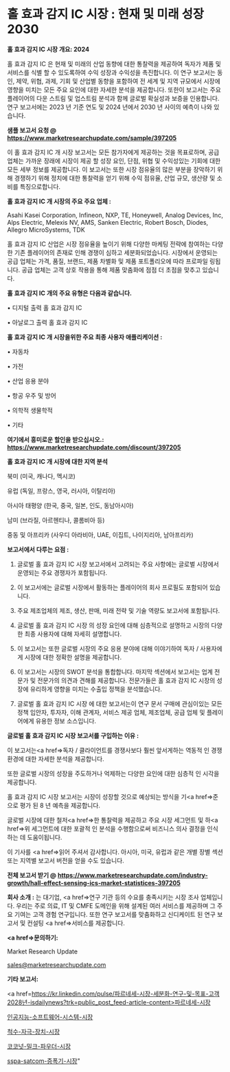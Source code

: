 # 홀 효과 감지 IC 시장 : 현재 및 미래 성장 2030

<strong>홀 효과 감지 IC 시장 개요: 2024</strong>

홀 효과 감지 IC 은 현재 및 미래의 산업 동향에 대한 통찰력을 제공하여 독자가 제품 및 서비스를 식별 할 수 있도록하여 수익 성장과 수익성을 촉진합니다. 이 연구 보고서는 동인, 제약, 위협, 과제, 기회 및 산업별 동향을 포함하여 전 세계 및 지역 규모에서 시장에 영향을 미치는 모든 주요 요인에 대한 자세한 분석을 제공합니다. 또한이 보고서는 주요 플레이어의 다운 스트림 및 업스트림 분석과 함께 글로벌 확실성과 보증을 인용합니다. 연구 보고서에는 2023 년 기준 연도 및 2024 년에서 2030 년 사이의 예측이 나와 있습니다.



<strong>샘플 보고서 요청 @ <a href=https://www.marketresearchupdate.com/sample/397205>https://www.marketresearchupdate.com/sample/397205</a></strong>

이 홀 효과 감지 IC 개 시장 보고서는 모든 참가자에게 제공하는 것을 목표로하며, 공급 업체는 가까운 장래에 시장이 제공 할 성장 요인, 단점, 위협 및 수익성있는 기회에 대한 모든 세부 정보를 제공합니다. 이 보고서는 또한 시장 점유율의 많은 부분을 장악하기 위해 경쟁하기 위해 정치에 대한 통찰력을 얻기 위해 수익 점유율, 산업 규모, 생산량 및 소비를 특징으로합니다.



<strong>홀 효과 감지 IC 개 시장의 주요 주요 업체 :</strong>

Asahi Kasei Corporation, Infineon, NXP, TE, Honeywell, Analog Devices, Inc, Alps Electric, Melexis NV, AMS, Sanken Electric, Robert Bosch, Diodes, Allegro MicroSystems, TDK

홀 효과 감지 IC 산업은 시장 점유율을 높이기 위해 다양한 마케팅 전략에 참여하는 다양한 기존 플레이어의 존재로 인해 경쟁이 심하고 세분화되었습니다. 시장에서 운영되는 공급 업체는 가격, 품질, 브랜드, 제품 차별화 및 제품 포트폴리오에 따라 프로파일 링됩니다. 공급 업체는 고객 상호 작용을 통해 제품 맞춤화에 점점 더 초점을 맞추고 있습니다.



<strong>홀 효과 감지 IC 개의 주요 유형은 다음과 같습니다.</strong>

• 디지털 출력 홀 효과 감지 IC

• 아날로그 출력 홀 효과 감지 IC



<strong>홀 효과 감지 IC 개 시장을위한 주요 최종 사용자 애플리케이션 :</strong>

• 자동차

• 가전

• 산업 응용 분야

• 항공 우주 및 방어

• 의학적 생물학적

• 기타



<strong>여기에서 흥미로운 할인을 받으십시오.: <a href=https://www.marketresearchupdate.com/discount/397205>https://www.marketresearchupdate.com/discount/397205</a></strong>



<strong>홀 효과 감지 IC 개 시장에 대한 지역 분석</strong>

북미 (미국, 캐나다, 멕시코)

유럽 (독일, 프랑스, 영국, 러시아, 이탈리아)

아시아 태평양 (한국, 중국, 일본, 인도, 동남아시아)

남미 (브라질, 아르헨티나, 콜롬비아 등)

중동 및 아프리카 (사우디 아라비아, UAE, 이집트, 나이지리아, 남아프리카)



<strong>보고서에서 다루는 요점 :</strong>

1. 글로벌 홀 효과 감지 IC 시장 보고서에서 고려되는 주요 사항에는 글로벌 시장에서 운영되는 주요 경쟁자가 포함됩니다.

2. 이 보고서에는 글로벌 시장에서 활동하는 플레이어의 회사 프로필도 포함되어 있습니다.

3. 주요 제조업체의 제조, 생산, 판매, 미래 전략 및 기술 역량도 보고서에 포함됩니다.

4. 글로벌 홀 효과 감지 IC 시장 의 성장 요인에 대해 심층적으로 설명하고 시장의 다양한 최종 사용자에 대해 자세히 설명합니다.

5. 이 보고서는 또한 글로벌 시장의 주요 응용 분야에 대해 이야기하여 독자 / 사용자에게 시장에 대한 정확한 설명을 제공합니다.

6. 이 보고서는 시장의 SWOT 분석을 통합합니다. 마지막 섹션에서 보고서는 업계 전문가 및 전문가의 의견과 견해를 제공합니다. 전문가들은 홀 효과 감지 IC 시장의 성장에 유리하게 영향을 미치는 수출입 정책을 분석했습니다.

7. 글로벌 홀 효과 감지 IC 시장 에 대한 보고서는이 연구 문서 구매에 관심이있는 모든 정책 입안자, 투자자, 이해 관계자, 서비스 제공 업체, 제조업체, 공급 업체 및 플레이어에게 유용한 정보 소스입니다.



<strong>글로벌 홀 효과 감지 IC 시장 보고서를 구입하는 이유 :</strong>

이 보고서는<a href=>독자 / 클</a>라이언트를 경쟁사보다 훨씬 앞서게하는 역동적 인 경쟁 환경에 대한 자세한 분석을 제공합니다.

또한 글로벌 시장의 성장을 주도하거나 억제하는 다양한 요인에 대한 심층적 인 시각을 제공합니다.

홀 효과 감지 IC 시장 보고서는 시장이 성장할 것으로 예상되는 방식을 기<a href=>준으로</a> 평가 된 8 년 예측을 제공합니다.

글로벌 시장에 대한 철저<a href=>한 통찰력</a>을 제공하고 주요 시장 세그먼트 및 하<a href=>위 세그</a>먼트에 대한 포괄적 인 분석을 수행함으로써 비즈니스 의사 결정을 인식하는 데 도움이됩니다.

이 기사를 <a href=>읽어 주</a>셔서 감사합니다. 아시아, 미국, 유럽과 같은 개별 장별 섹션 또는 지역별 보고서 버전을 얻을 수도 있습니다.



<strong>전체 보고서 받기 @ <a href=https://www.marketresearchupdate.com/industry-growth/hall-effect-sensing-ics-market-statistices-397205>https://www.marketresearchupdate.com/industry-growth/hall-effect-sensing-ics-market-statistices-397205</a></strong>



<strong>회사 소개 :</strong>
는 대기업, <a href=>연구 기</a>관 등의 수요를 충족시키는 시장 조사 업체입니다. 우리는 주로 의료, IT 및 CMFE 도메인을 위해 설계된 여러 서비스를 제공하며 그 주요 기여는 고객 경험 연구입니다. 또한 연구 보고서를 맞춤화하고 신디케이트 된 연구 보고서 및 컨설팅 <a href=>서비</a>스를 제공합니다.



<strong><a href=>문의하기:</a></strong>

Market Research Update

sales@marketresearchupdate.com



<strong>기타 보고서:</strong>

<a href=https://kr.linkedin.com/pulse/파르네세-시장-세분화-연구-및-목표-고객2028년-isdailynews?trk=public_post_feed-article-content>파르네세-시장</a>

<a href=https://www.linkedin.com/pulse/인공지능-소프트웨어-시스템-시장-세분화-연구-및-목표-고객2029년/>인공지능-소프트웨어-시스템-시장</a>

<a href=https://www.linkedin.com/pulse/척수-자극-장치-시장-규모-및-성장-2023-consumer-connection-compendium-ana-xyjof/>척수-자극-장치-시장</a>

<a href=https://www.linkedin.com/pulse/코코넛-밀크-파우더-시장-진입-전략-및-위험-평가2029년-consumer-connection-chronicles-24--u9kvf/>코코넛-밀크-파우더-시장</a>

<a href=https://www.linkedin.com/pulse/sspa-satcom-증폭기-시장-진입-전략-및-위험-평가2030년-8tzwf/>sspa-satcom-증폭기-시장</a>"
